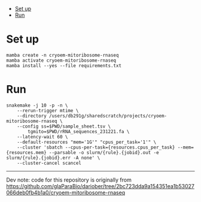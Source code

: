 <!-- vim-markdown-toc GFM -->

* [Set up](#set-up)
* [Run](#run)

<!-- vim-markdown-toc -->

# Set up

```
mamba create -n cryoem-mitoribosome-rnaseq
mamba activate cryoem-mitoribosome-rnaseq
mamba install --yes --file requirements.txt
```

# Run

```
snakemake -j 10 -p -n \
    --rerun-trigger mtime \
    --directory /users/db291g/sharedscratch/projects/cryoem-mitoribosome-rnaseq \
    --config ss=$PWD/sample_sheet.tsv \
        tgmito=$PWD/rRNA_sequences_231221.fa \
    --latency-wait 60 \
    --default-resources "mem='1G'" "cpus_per_task='1'" \
    --cluster 'sbatch --cpus-per-task={resources.cpus_per_task} --mem={resources.mem} --parsable -o slurm/{rule}.{jobid}.out -e slurm/{rule}.{jobid}.err -A none' \
    --cluster-cancel scancel
```

---

Dev note: code for this repository is originally from
https://github.com/glaParaBio/dariober/tree/2bc723dda9a154351ea1b53027066deb0fb4b1a0/cryoem-mitoribosome-rnaseq
